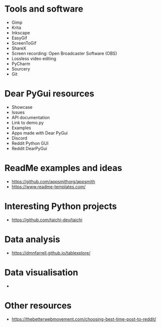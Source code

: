 # Tools and software

- Gimp
- Krita
- Inkscape
- EasyGif
- ScreenToGif
- ShareX
- Screen recording: Open Broadcaster Software (OBS)
- Lossless video editing
- PyCharm
- Sourcery
- Git

# Dear PyGui resources

- Showcase
- Issues
- API documentation
- Link to demo.py
- Examples
- Apps made with Dear PyGui
- Discord
- Reddit Python GUI
- Reddit DearPyGui

# ReadMe examples and ideas
- https://github.com/appsmithorg/appsmith
- https://www.readme-templates.com/


# Interesting Python projects
- https://github.com/taichi-dev/taichi

# Data analysis
- https://dmnfarrell.github.io/tablexplore/

# Data visualisation
- 

# Other resources
- https://thebetterwebmovement.com/choosing-best-time-post-to-reddit/

